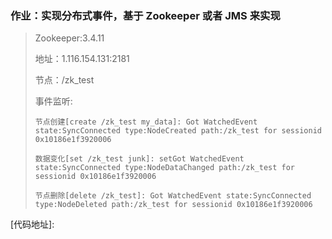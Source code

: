 ### 作业：实现分布式事件，基于 Zookeeper 或者 JMS 来实现

>  Zookeeper:3.4.11
>
> 地址：1.116.154.131:2181 
>
> 节点：/zk_test
>
> 事件监听:
>
> ```
> 节点创建[create /zk_test my_data]: Got WatchedEvent state:SyncConnected type:NodeCreated path:/zk_test for sessionid 0x10186e1f3920006
> 
> 数据变化[set /zk_test junk]: setGot WatchedEvent state:SyncConnected type:NodeDataChanged path:/zk_test for sessionid 0x10186e1f3920006
> 
> 节点删除[delete /zk_test]: Got WatchedEvent state:SyncConnected type:NodeDeleted path:/zk_test for sessionid 0x10186e1f3920006
> ```

[代码地址]: 

